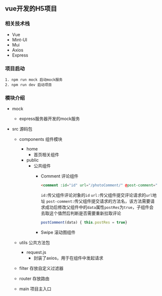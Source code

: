 ## vue开发的H5项目

### 相关技术栈

+ Vue
+ Mint-UI
+ Mui
+ Axios
+ Express

### 项目启动

```nodejs
1. npm run mock 启动mock服务
2. npm run dev 启动项目
```

### 模块介绍

- mock
  - express服务器开发的mock服务

- src 源码包
  - components	组件模块
    - home
      - 首页相关组件	
    - public
      - 公共组件
        - Comment 评论组件
          ```html
          <comment :id="id" url="/photoComment/" @post-comment="postComment"></comment>
          ```
          `id:`传父组件评论对象的`id`
          `url:`传父组件提交评论请求的`url`地址
          `post-comment:`传父组件提交请求的方法名，该方法需要请求成功后修改父组件中的`data`属性`postRes`为`true`，子组件会去取这个值然后判断是否需要重新拉取评论

          ```js
          postComment(data) { this.postRes = true}
          ```
        - Swipe 滚动图组件

  - utils 公共方法包

    - request.js
      - 封装了axios，用于在组件中发起请求

  - filter 存放自定义过滤器

  - router 存放路由

  - main 项目主入口

  